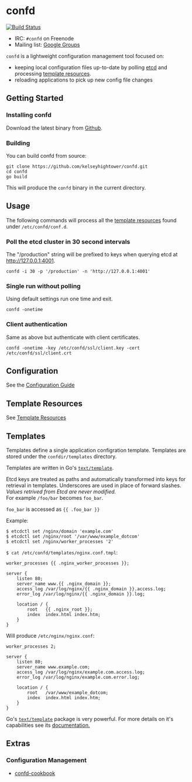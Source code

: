 # confd

[![Build Status](https://travis-ci.org/kelseyhightower/confd.png?branch=master)](https://travis-ci.org/kelseyhightower/confd)

* IRC: `#confd` on Freenode
* Mailing list: [Google Groups](https://groups.google.com/forum/#!forum/confd-users)

`confd` is a lightweight configuration management tool focused on:

* keeping local configuration files up-to-date by polling [etcd](https://github.com/coreos/etcd) and processing [template resources](https://github.com/kelseyhightower/confd#template-resources).
* reloading applications to pick up new config file changes

## Getting Started

### Installing confd

Download the latest binary from [Github](https://github.com/kelseyhightower/confd/releases/tag/v0.1.2).

### Building

You can build confd from source:

```
git clone https://github.com/kelseyhightower/confd.git
cd confd
go build
```

This will produce the `confd` binary in the current directory.

## Usage

The following commands will process all the [template resources](https://github.com/kelseyhightower/confd#template-resources) found under `/etc/confd/conf.d`.

### Poll the etcd cluster in 30 second intervals

The "/production" string will be prefixed to keys when querying etcd at http://127.0.0.1:4001.

```
confd -i 30 -p '/production' -n 'http://127.0.0.1:4001'
```

### Single run without polling

Using default settings run one time and exit.

```
confd -onetime
```

### Client authentication

Same as above but authenticate with client certificates.

```
confd -onetime -key /etc/confd/ssl/client.key -cert /etc/confd/ssl/client.crt
```

## Configuration

See the [Configuration Guide](https://github.com/kelseyhightower/confd/wiki/Configuration-Guide)

## Template Resources

See [Template Resources](https://github.com/kelseyhightower/confd/wiki/Template-Resources)

## Templates

Templates define a single application configration template.
Templates are stored under the `confdir/templates` directory.

Templates are written in Go's [`text/template`](http://golang.org/pkg/text/template/). 

Etcd keys are treated as paths and automatically transformed into keys for retrieval in templates. Underscores are used in place of forward slashes.  _Values retrived from Etcd are never modified._  
For example `/foo/bar` becomes `foo_bar`.

`foo_bar` is accessed as `{{ .foo_bar }}`


Example:  
```
$ etcdctl set /nginx/domain 'example.com'
$ etcdctl set /nginx/root '/var/www/example_dotcom'
$ etcdctl set /nginx/worker_processes '2'
```


`$ cat /etc/confd/templates/nginx.conf.tmpl`:
```
worker_processes {{ .nginx_worker_processes }};

server {
    listen 80;
    server_name www.{{ .nginx_domain }};
    access_log /var/log/nginx/{{ .nginx_domain }}.access.log;
    error_log /var/log/nginx/{{ .nginx_domain }}.log;

    location / {
        root   {{ .nginx_root }};
        index  index.html index.htm;
    }
}
```

Will produce `/etc/nginx/nginx.conf`:
```
worker_processes 2;

server {
    listen 80;
    server_name www.example.com;
    access_log /var/log/nginx/example.com.access.log;
    error_log /var/log/nginx/example.com.error.log;

    location / {
        root   /var/www/example_dotcom;
        index  index.html index.htm;
    }
}
```

Go's [`text/template`](http://golang.org/pkg/text/template/) package is very powerful. For more details on it's capabilities see its [documentation.](http://golang.org/pkg/text/template/)

## Extras

### Configuration Management

- [confd-cookbook](https://github.com/rjocoleman/confd-cookbook)
